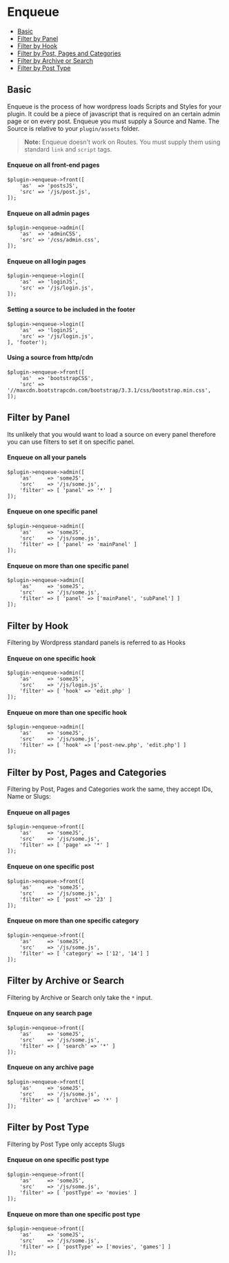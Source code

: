 # Enqueue

- [Basic](#basic)
- [Filter by Panel](#filter-panel)
- [Filter by Hook](#filter-hook)
- [Filter by Post, Pages and Categories](#filter-post)
- [Filter by Archive or Search](#filter-archive)
- [Filter by Post Type](#filter-post-type)

<a name="basic"></a>
## Basic

Enqueue is the process of how wordpress loads Scripts and Styles for your plugin. It could be a piece of javascript that is required on an certain admin page or on every post. Enqueue you must supply a Source and Name. The Source is relative to your `plugin/assets` folder.

> **Note:**  Enqueue doesn't work on Routes. You must supply them using standard `link` and `script` tags.


#### Enqueue on all front-end pages

	$plugin->enqueue->front([
		'as'  => 'postsJS',
		'src' => '/js/post.js',
	]);


#### Enqueue on all admin pages

	$plugin->enqueue->admin([
		'as'  => 'adminCSS',
		'src' => '/css/admin.css',
	]);

#### Enqueue on all login pages

	$plugin->enqueue->login([
		'as'  => 'loginJS',
		'src' => '/js/login.js',
	]);

#### Setting a source to be included in the footer

	$plugin->enqueue->login([
		'as'  => 'loginJS',
		'src' => '/js/login.js',
	], 'footer');

#### Using a source from http/cdn

	$plugin->enqueue->front([
		'as'  => 'bootstrapCSS',
		'src' => '//maxcdn.bootstrapcdn.com/bootstrap/3.3.1/css/bootstrap.min.css',
	]);



<a name="filter-panel"></a>
## Filter by Panel

Its unlikely that you would want to load a source on every panel therefore you can use filters to set it on specific panel.

#### Enqueue on all your panels

	$plugin->enqueue->admin([
		'as'     => 'someJS',
		'src'    => '/js/some.js',
		'filter' => [ 'panel' => '*' ]
	]);

#### Enqueue on one specific panel

	$plugin->enqueue->admin([
		'as'     => 'someJS',
		'src'    => '/js/some.js',
		'filter' => [ 'panel' => 'mainPanel' ]
	]);

#### Enqueue on more than one specific panel

	$plugin->enqueue->admin([
		'as'     => 'someJS',
		'src'    => '/js/some.js',
		'filter' => [ 'panel' => ['mainPanel', 'subPanel'] ]
	]);


<a name="filter-hook"></a>
## Filter by Hook

Filtering by Wordpress standard panels is referred to as Hooks


#### Enqueue on one specific hook

	$plugin->enqueue->admin([
		'as'     => 'someJS',
		'src'    => '/js/login.js',
		'filter' => [ 'hook' => 'edit.php' ]
	]);

#### Enqueue on more than one specific hook

	$plugin->enqueue->admin([
		'as'     => 'someJS',
		'src'    => '/js/some.js',
		'filter' => [ 'hook' => ['post-new.php', 'edit.php'] ]
	]);


<a name="filter-post"></a>
## Filter by Post, Pages and Categories

Filtering by Post, Pages and Categories work the same, they accept IDs, Name or Slugs:


#### Enqueue on all pages

	$plugin->enqueue->front([
		'as'     => 'someJS',
		'src'    => '/js/some.js',
		'filter' => [ 'page' => '*' ]
	]);

#### Enqueue on one specific post

	$plugin->enqueue->front([
		'as'     => 'someJS',
		'src'    => '/js/some.js',
		'filter' => [ 'post' => '23' ]
	]);

#### Enqueue on more than one specific category

	$plugin->enqueue->front([
		'as'     => 'someJS',
		'src'    => '/js/some.js',
		'filter' => [ 'category' => ['12', '14'] ]
	]);

<a name="filter-archive"></a>
## Filter by Archive or Search

Filtering by Archive or Search only take the `*` input.

#### Enqueue on any search page

	$plugin->enqueue->front([
		'as'     => 'someJS',
		'src'    => '/js/some.js',
		'filter' => [ 'search' => '*' ]
	]);

#### Enqueue on any archive page

	$plugin->enqueue->front([
		'as'     => 'someJS',
		'src'    => '/js/some.js',
		'filter' => [ 'archive' => '*' ]
	]);

<a name="filter-post-type"></a>
## Filter by Post Type

Filtering by Post Type only accepts Slugs

#### Enqueue on one specific post type

	$plugin->enqueue->front([
		'as'     => 'someJS',
		'src'    => '/js/some.js',
		'filter' => [ 'postType' => 'movies' ]
	]);

#### Enqueue on more than one specific post type

	$plugin->enqueue->front([
		'as'     => 'someJS',
		'src'    => '/js/some.js',
		'filter' => [ 'postType' => ['movies', 'games'] ]
	]);
